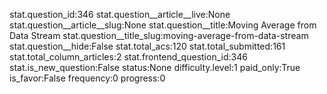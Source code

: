 stat.question_id:346
stat.question__article__live:None
stat.question__article__slug:None
stat.question__title:Moving Average from Data Stream
stat.question__title_slug:moving-average-from-data-stream
stat.question__hide:False
stat.total_acs:120
stat.total_submitted:161
stat.total_column_articles:2
stat.frontend_question_id:346
stat.is_new_question:False
status:None
difficulty.level:1
paid_only:True
is_favor:False
frequency:0
progress:0
